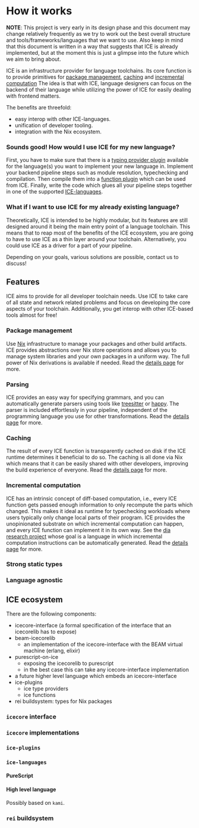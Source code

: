 # How it works

**NOTE**: This project is very early in its design phase and this document may change relatively frequently as we try to work out the best overall structure and tools/frameworks/languages that we want to use. Also keep in mind that this document is written in a way that suggests that ICE is already implemented, but at the moment this is just a glimpse into the future which we aim to bring about.

ICE is an infrastructure provider for language toolchains. Its core function is to provide primitives for [package management](), [caching]() and [incremental computation]() The idea is that with ICE, language designers can focus on the backend of their language while utilizing the power of ICE for easily dealing with frontend matters.

The benefits are threefold:
 - easy interop with other ICE-languages.
 - unification of developer tooling.
 - integration with the Nix ecosystem.

### Sounds good! How would I use ICE for my new language?

First, you have to make sure that there is a [typing provider plugin]() available for the language(s) you want to implement your new language in. Implement your backend pipeline steps such as module resolution, typechecking and compilation. Then compile them into a [function plugin]() which can be used from ICE. Finally, write the code which glues all your pipeline steps together in one of the supported [ICE-languages]().

### What if I want to use ICE for my already existing language?

Theoretically, ICE is intended to be highly modular, but its features are still designed around it being the main entry point of a language toolchain. This means that to reap most of the benefits of the ICE ecosystem, you are going to have to use ICE as a thin layer around your toolchain. Alternatively, you could use ICE as a driver for a part of your pipeline.

Depending on your goals, various solutions are possible, contact us to discuss!

## Features

ICE aims to provide for all developer toolchain needs. Use ICE to take care of all state and network related problems and focus on developing the core aspects of your toolchain. Additionally, you get interop with other ICE-based tools almost for free!

### Package management
Use [Nix]() infrastructure to manage your packages and other build artifacts. ICE provides abstractions over Nix store operations and allows you to manage system libraries and your own packages in a uniform way. The full power of Nix derivations is available if needed. Read the [details page]() for more.

### Parsing
ICE provides an easy way for specifying grammars, and you can automatically generate parsers using tools like [treesitter]() or [happy](). The parser is included effortlessly in your pipeline, independent of the programming language you use for other transformations. Read the [details page]() for more.

### Caching
The result of every ICE function is transparently cached on disk if the ICE runtime determines it beneficial to do so. The caching is all done via Nix which means that it can be easily shared with other developers, improving the build experience of everyone. Read the [details page]() for more.

### Incremental computation
ICE has an intrinsic concept of diff-based computation, i.e., every ICE function gets passed enough information to only recompute the parts which changed. This makes it ideal as runtime for typechecking workloads where users typically only change local parts of their program. ICE provides the unopinionated substrate on which incremental computation can happen, and every ICE function can implement it in its own way. See the [dia research project]() whose goal is a language in which incremental computation instructions can be automatically generated. Read the [details page]() for more.

### Strong static types

### Language agnostic


## ICE ecosystem

There are the following components:
 - icecore-interface (a formal specification of the interface
   that an icecorelib has to expose)
 - beam-icecorelib
    - an implementation of the icecore-interface with the BEAM virtual machine (erlang, elixir)
 - purescript-on-ice
    - exposing the icecorelib to purescript
    - in the best case this can take any icecore-interface implementation
 - a future higher level language which embeds an icecore-interface
 - ice-plugins
    - ice type providers
    - ice functions
 - rei buildsystem: types for Nix packages

### `icecore` interface

### `icecore` implementations

### `ice-plugins`

### `ice-languages`

#### PureScript

#### High level language
Possibly based on `kami`.

### `rei` buildsystem







